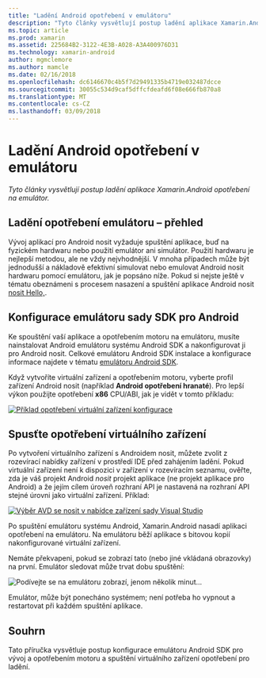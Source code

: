 ```yaml
---
title: "Ladění Android opotřebení v emulátoru"
description: "Tyto články vysvětlují postup ladění aplikace Xamarin.Android opotřebení na emulátor."
ms.topic: article
ms.prod: xamarin
ms.assetid: 225684B2-3122-4E3B-A028-A3A400976D31
ms.technology: xamarin-android
author: mgmclemore
ms.author: mamcle
ms.date: 02/16/2018
ms.openlocfilehash: dc6146670c4b5f7d29491335b4719e032487dcce
ms.sourcegitcommit: 30055c534d9caf5dffcfdeafd6f08e666fb870a8
ms.translationtype: MT
ms.contentlocale: cs-CZ
ms.lasthandoff: 03/09/2018
---
```

# <a name="debug-android-wear-on-an-emulator"></a>Ladění Android opotřebení v emulátoru

_Tyto články vysvětlují postup ladění aplikace Xamarin.Android opotřebení na emulátor._

## <a name="debug-wear-on-emulator-overview"></a>Ladění opotřebení emulátoru – přehled

Vývoj aplikací pro Android nosit vyžaduje spuštění aplikace, buď na fyzickém hardwaru nebo použití emulátor ani simulátor. Použití hardwaru je nejlepší metodou, ale ne vždy nejvhodnější. V mnoha případech může být jednodušší a nákladově efektivní simulovat nebo emulovat Android nosit hardwaru pomocí emulátoru, jak je popsáno níže. Pokud si nejste ještě v tématu obeznámeni s procesem nasazení a spuštění aplikace Android nosit [nosit Hello,](~/android/wear/get-started/hello-wear.md).

## <a name="configure-the-android-sdk-emulator"></a>Konfigurace emulátoru sady SDK pro Android

Ke spouštění vaší aplikace a opotřebením motoru na emulátoru, musíte nainstalovat Android emulátoru systému Android SDK a nakonfigurovat ji pro Android nosit. Celkové emulátoru Android SDK instalace a konfigurace informace najdete v tématu [emulátoru Android SDK](~/android/deploy-test/debugging/android-sdk-emulator/index.md).

Když vytvoříte virtuální zařízení a opotřebením motoru, vyberte profil zařízení Android nosit (například **Android opotřebení hranaté**). Pro lepší výkon použijte opotřebení **x86** CPU/ABI, jak je vidět v tomto příkladu:

[![Příklad opotřebení virtuální zařízení konfigurace](debug-on-emulator-images/01-wear-avd-example-sml.png)](debug-on-emulator-images/01-wear-avd-example.png#lightbox)


## <a name="launch-the-wear-virtual-device"></a>Spusťte opotřebení virtuálního zařízení 

Po vytvoření virtuálního zařízení s Androidem nosit, můžete zvolit z rozevírací nabídky zařízení v prostředí IDE před zahájením ladění. Pokud virtuální zařízení není k dispozici v zařízení v rozevíracím seznamu, ověřte, zda je váš projekt Android *nosit* projekt aplikace (ne projekt aplikace pro Android) a že jejím cílem úroveň rozhraní API je nastavená na rozhraní API stejné úrovni jako virtuální zařízení. Příklad:

[![Výběr AVD se nosit v nabídce zařízení sady Visual Studio](debug-on-emulator-images/vs/choose-wear-sim.png)](debug-on-emulator-images/vs/choose-wear-sim.png#lightbox)

Po spuštění emulátoru systému Android, Xamarin.Android nasadí aplikaci opotřebení na emulátoru. Na emulátoru běží aplikace s bitovou kopií nakonfigurované virtuální zařízení.

Nemáte překvapeni, pokud se zobrazí tato (nebo jiné vkládaná obrazovky) na první. Emulátor sledovat může trvat dobu spuštění: 

![Podívejte se na emulátoru zobrazí, jenom několik minut...](debug-on-emulator-images/please-wait.png)

Emulátor, může být ponecháno systémem; není potřeba ho vypnout a restartovat při každém spuštění aplikace.

 
## <a name="summary"></a>Souhrn
 
Tato příručka vysvětluje postup konfigurace emulátoru Android SDK pro vývoj a opotřebením motoru a spuštění virtuálního zařízení opotřebení pro ladění.

